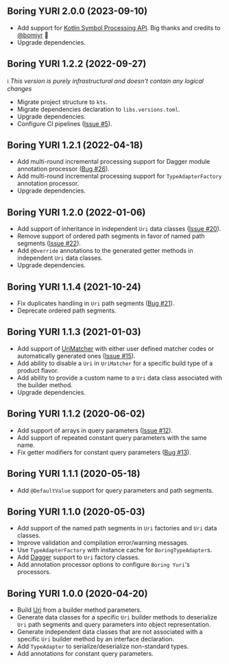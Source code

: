 ## Boring YURI 2.0.0 (2023-09-10)
* Add support for [Kotlin Symbol Processing API](https://kotlinlang.org/docs/ksp-overview.html). Big thanks and credits to [@bomiyr](https://github.com/bomiyr) :tada:
* Upgrade dependencies.

## Boring YURI 1.2.2 (2022-09-27)
:information_source: _This version is purely infrastructural and doesn't contain any logical changes_

* Migrate project structure to `kts`.
* Migrate dependencies declaration to `libs.versions.toml`.
* Upgrade dependencies.
* Configure CI pipelines ([Issue #5](https://github.com/anton-novikau/boringYURI/issues/5)).

## Boring YURI 1.2.1 (2022-04-18)
* Add multi-round incremental processing support for Dagger module annotation processor ([Bug #26](https://github.com/anton-novikau/boringYURI/issues/26)).
* Add multi-round incremental processing support for `TypeAdapterFactory` annotation processor.
* Upgrade dependencies.

## Boring YURI 1.2.0 (2022-01-06)
* Add support of inheritance in independent `Uri` data classes ([Issue #20](https://github.com/anton-novikau/boringYURI/issues/20)).
* Remove support of ordered path segments in favor of named path segments ([Issue #22](https://github.com/anton-novikau/boringYURI/issues/22)).
* Add `@Override` annotations to the generated getter methods in independent `Uri` data classes.
* Upgrade dependencies.

## Boring YURI 1.1.4 (2021-10-24)

* Fix duplicates handling in `Uri` path segments ([Bug #21](https://github.com/anton-novikau/boringYURI/issues/21)).
* Deprecate ordered path segments.

## Boring YURI 1.1.3 (2021-01-03)

* Add support of [UriMatcher][3] with either user defined matcher codes or automatically generated
  ones ([Issue #15](https://github.com/anton-novikau/boringYURI/issues/15)).
* Add ability to disable a `Uri` in `UriMatcher` for a specific build type of a product flavor.
* Add ability to provide a custom name to a `Uri` data class associated with the builder method.
* Upgrade dependencies.

## Boring YURI 1.1.2 (2020-06-02)

* Add support of arrays in query parameters ([Issue #12](https://github.com/anton-novikau/boringYURI/issues/12)).
* Add support of repeated constant query parameters with the same name.
* Fix getter modifiers for constant query parameters ([Bug #13](https://github.com/anton-novikau/boringYURI/issues/13)).

## Boring YURI 1.1.1 (2020-05-18)

* Add `@DefaultValue` support for query parameters and path segments. 

## Boring YURI 1.1.0 (2020-05-03)

* Add support of the named path segments in `Uri` factories and `Uri` data classes.
* Improve validation and compilation error/warning messages.
* Use `TypeAdapterFactory` with instance cache for `BoringTypeAdapter`s.
* Add [Dagger][2] support to `Uri` factory classes.
* Add annotation processor options to configure `Boring Yuri`'s processors. 

## Boring YURI 1.0.0 (2020-04-20)

* Build [Uri][1] from a builder method parameters.
* Generate data classes for a specific `Uri` builder methods to deserialize `Uri` path segments
  and query parameters into object representation.
* Generate independent data classes that are not associated with a specific `Uri` builder method
  by an interface declaration.
* Add `TypeAdapter` to serialize/deserialize non-standard types.
* Add annotations for constant query parameters.

[1]: https://developer.android.com/reference/android/net/Uri
[2]: https://github.com/google/dagger/
[3]: https://developer.android.com/reference/android/content/UriMatcher
